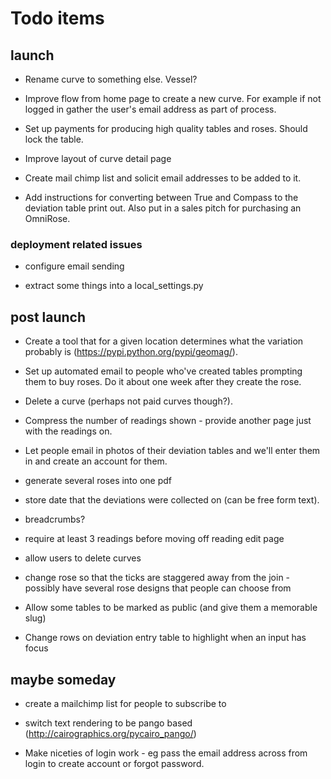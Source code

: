 # Todo items

## launch

* Rename curve to something else. Vessel?

* Improve flow from home page to create a new curve. For example if not logged in gather the user's email address as part of process.

* Set up payments for producing high quality tables and roses. Should lock the table.

* Improve layout of curve detail page

* Create mail chimp list and solicit email addresses to be added to it.

* Add instructions for converting between True and Compass to the deviation table print out. Also put in a sales pitch for purchasing an OmniRose.

### deployment related issues

* configure email sending

* extract some things into a local_settings.py


## post launch

* Create a tool that for a given location determines what the variation probably is (https://pypi.python.org/pypi/geomag/).

* Set up automated email to people who've created tables prompting them to buy roses. Do it about one week after they create the rose.

* Delete a curve (perhaps not paid curves though?).

* Compress the number of readings shown - provide another page just with the readings on.

* Let people email in photos of their deviation tables and we'll enter them in and create an account for them.

* generate several roses into one pdf

* store date that the deviations were collected on (can be free form text).

* breadcrumbs?

* require at least 3 readings before moving off reading edit page

* allow users to delete curves

* change rose so that the ticks are staggered away from the join - possibly have several rose designs that people can choose from

* Allow some tables to be marked as public (and give them a memorable slug)

* Change rows on deviation entry table to highlight when an input has focus

## maybe someday

* create a mailchimp list for people to subscribe to

* switch text rendering to be pango based (http://cairographics.org/pycairo_pango/)

* Make niceties of login work - eg pass the email address across from login to create account or forgot password.

